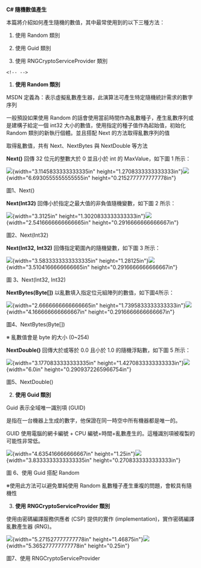 **C# 隨機數值產生**

本篇將介紹如何產生隨機的數值，其中最常使用到的以下三種方法：

1.  使用 Random 類別

2.  使用 Guid 類別

3.  使用 RNGCryptoServiceProvider 類別

```{=html}
<!-- -->
```
1.  **使用 Random 類別**

MSDN
定義為：表示虛擬亂數產生器，此演算法可產生特定隨機統計需求的數字序列

一般預設如果使用 Random
的話會使用當前時間作為亂數種子，產生亂數序列或是建構子給定一個 int32
大小的數值，使用指定的種子值作為起始值，初始化 Random
類別的新執行個體。並且搭配 Next 的方法取得亂數序列的值

取得亂數值，共有 Next、NextBytes 與 NextDouble 等方法

**Next()** 回傳 32 位元的整數大於 0 並且小於 int 的 MaxValue，如下圖 1
所示：

![](./img/media/image1.png){width="3.1145833333333335in"
height="1.2708333333333333in"}![](./img/media/image2.png){width="6.6930555555555555in"
height="0.2152777777777778in"}

圖1、Next()

**Next(Int32)** 回傳小於指定之最大值的非負值隨機變數，如下圖 2 所示：

![](./img/media/image5.png){width="3.3125in"
height="1.3020833333333333in"}![](./img/media/image6.png){width="2.5416666666666665in"
height="0.2916666666666667in"}

圖2、Next(Int32)

**Next(Int32, Int32)** 回傳指定範圍內的隨機變數，如下圖 3 所示：

![](./img/media/image9.png){width="3.5833333333333335in"
height="1.28125in"}![](./img/media/image10.png){width="3.5104166666666665in"
height="0.2916666666666667in"}

圖 3、Next(Int32, Int32)

**NextBytes(Byte\[\])** 以亂數填入指定位元組陣列的數值，如下圖4所示：

![](./img/media/image13.png){width="2.6666666666666665in"
height="1.7395833333333333in"}![](./img/media/image14.png){width="4.166666666666667in"
height="0.2916666666666667in"}

圖4、NextBytes(Byte\[\])

※ 亂數值會是 byte 的大小 (0\~254)

**NextDouble()** 回傳大於或等於 0.0 且小於 1.0 的隨機浮點數，如下圖 5
所示：

![](./img/media/image17.png){width="3.1770833333333335in"
height="1.4270833333333333in"}![](./img/media/image18.png){width="6.0in"
height="0.2909372265966754in"}

圖5、NextDouble()

2.  **使用 Guid 類別**

Guid 表示全域唯一識別項 (GUID)

是指在一台機器上生成的數字，他保證在同一時空中所有機器都是唯一的。

GUID 使用電腦的網卡編號 + CPU
編號+時間+亂數產生的。這種識別項被複製的可能性非常低。

![](./img/media/image21.png){width="4.635416666666667in"
height="1.25in"}![](./img/media/image22.png){width="3.8333333333333335in"
height="0.2708333333333333in"}

圖 6、使用 Guid 搭配 Random

※使用此方法可以避免單純使用 Random
亂數種子產生重複的問題，會較具有隨機性

3.  **使用** **RNGCryptoServiceProvider 類別**

使用由密碼編譯服務供應者 (CSP) 提供的實作
(implementation)，實作密碼編譯亂數產生器 (RNG)。

![](./img/media/image25.png){width="5.271527777777778in"
height="1.46875in"}![](./img/media/image26.png){width="5.365277777777778in"
height="0.25in"}

圖7、使用 RNGCryptoServiceProvider
